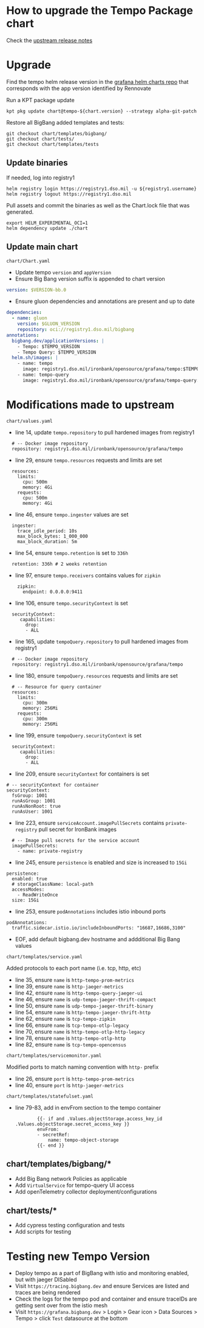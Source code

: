# How to upgrade the Tempo Package chart

Check the [upstream release notes](https://grafana.com/docs/tempo/next/release-notes/)

# Upgrade

Find the tempo helm release version in the [grafana helm charts repo](https://github.com/grafana/helm-charts/tree/main/charts/tempo) that corresponds with the app version identified by Rennovate

Run a KPT package update

```shell
kpt pkg update chart@tempo-${chart.version} --strategy alpha-git-patch
```

Restore all BigBang added templates and tests:
```shell
git checkout chart/templates/bigbang/
git checkout chart/tests/
git checkout chart/templates/tests
```

## Update binaries
If needed, log into registry1
```
helm registry login https://registry1.dso.mil -u ${registry1.username}
helm registry logout https://registry1.dso.mil
```

Pull assets and commit the binaries as well as the Chart.lock file that was generated.
```
export HELM_EXPERIMENTAL_OCI=1
helm dependency update ./chart
```


## Update main chart

```chart/Chart.yaml```

- Update tempo `version` and `appVersion`
- Ensure Big Bang version suffix is appended to chart version
```yaml
version: $VERSION-bb.0
```
- Ensure gluon dependencies and annotations are present and up to date
```yaml
dependencies:
  - name: gluon
    version: $GLUON_VERSION
    repository: oci://registry1.dso.mil/bigbang
annotations:
  bigbang.dev/applicationVersions: |
    - Tempo: $TEMPO_VERSION
    - Tempo Query: $TEMPO_VERSION
  helm.sh/images: |
    - name: tempo
      image: registry1.dso.mil/ironbank/opensource/grafana/tempo:$TEMPO_VERSION
    - name: tempo-query
      image: registry1.dso.mil/ironbank/opensource/grafana/tempo-query:$TEMPO_VERSION
```

# Modifications made to upstream 

```chart/values.yaml```

- line 14, update `tempo.repository` to pull hardened images from registry1
```
  # -- Docker image repository
  repository: registry1.dso.mil/ironbank/opensource/grafana/tempo
```

- line 29, ensure `tempo.resources` requests and limits are set
```
  resources:
    limits:
      cpu: 500m
      memory: 4Gi
    requests:
      cpu: 500m
      memory: 4Gi
```

- line 46, ensure `tempo.ingester` values are set
```
  ingester:
    trace_idle_period: 10s
    max_block_bytes: 1_000_000
    max_block_duration: 5m
```

- line 54, ensure `tempo.retention` is set to `336h`
```
  retention: 336h # 2 weeks retention
```

- line 97, ensure `tempo.receivers` contains values for `zipkin`
```
    zipkin:
      endpoint: 0.0.0.0:9411
```

- line 106, ensure `tempo.securityContext` is set
```
  securityContext:
     capabilities:
       drop:
       - ALL
```

- line 165, update `tempoQuery.repository` to pull hardened images from registry1
```
  # -- Docker image repository
  repository: registry1.dso.mil/ironbank/opensource/grafana/tempo
```

- line 180, ensure `tempoQuery.resources` requests and limits are set
```
  # -- Resource for query container
  resources:
    limits:
      cpu: 300m
      memory: 256Mi
    requests:
      cpu: 300m
      memory: 256Mi
```

- line 199, ensure `tempoQuery.securityContext` is set
```
  securityContext:
     capabilities:
       drop:
       - ALL
```

- line 209, ensure `securityContext` for containers is set
```
# -- securityContext for container
securityContext:
  fsGroup: 1001
  runAsGroup: 1001
  runAsNonRoot: true
  runAsUser: 1001
```

- line 223, ensure `serviceAccount.imagePullSecrets` contains `private-registry` pull secret for IronBank images
```
  # -- Image pull secrets for the service account
  imagePullSecrets:
    - name: private-registry
```

- line 245, ensure `persistence` is enabled and size is increased to `15Gi`
```
persistence:
  enabled: true
  # storageClassName: local-path
  accessModes:
    - ReadWriteOnce
  size: 15Gi
```

- line 253, ensure `podAnnotations` includes istio inbound ports
```
podAnnotations:
  traffic.sidecar.istio.io/includeInboundPorts: "16687,16686,3100"
```

- EOF, add default bigbang.dev hostname and addditional Big Bang values


```chart/templates/service.yaml```

Added protocols to each port name (i.e. tcp, http, etc)

- line 35, ensure `name` is `http-tempo-prom-metrics`
- line 39, ensure `name` is `http-jaeger-metrics`
- line 42, ensure `name` is `http-tempo-query-jaeger-ui`
- line 46, ensure `name` is `udp-tempo-jaeger-thrift-compact`
- line 50, ensure `name` is `udp-tempo-jaeger-thrift-binary`
- line 54, ensure `name` is `http-tempo-jaeger-thrift-http`
- line 62, ensure `name` is `tcp-tempo-zipkin`
- line 66, ensure `name` is `tcp-tempo-otlp-legacy`
- line 70, ensure `name` is `http-tempo-otlp-http-legacy`
- line 78, ensure `name` is `http-tempo-otlp-http`
- line 82, ensure `name` is `tcp-tempo-opencensus`

```chart/templates/servicemonitor.yaml```

Modified ports to match naming convention with `http-` prefix

- line 26, ensure `port` is `http-tempo-prom-metrics`
- line 40, ensure `port` is `http-jaeger-metrics`

```chart/templates/statefulset.yaml```

- line 79-83, add in envFrom section to the tempo container
    ```
            {{- if and .Values.objectStorage.access_key_id .Values.objectStorage.secret_access_key }}
            envFrom:
            - secretRef:
                name: tempo-object-storage
            {{- end }}
    ```

## chart/templates/bigbang/*

- Add Big Bang network Policies as applicable
- Add `VirtualService` for tempo-query UI access
- Add openTelemetry collector deployment/configurations

## chart/tests/*

- Add cypress testing configuration and tests
- Add scripts for testing

# Testing new Tempo Version

- Deploy tempo as a part of BigBang with istio and monitoring enabled, but with jaeger DISabled
- Visit `https://tracing.bigbang.dev` and ensure Services are listed and traces are being rendered
- Check the logs for the tempo pod and container and ensure traceIDs are getting sent over from the istio mesh
- Visit `https://grafana.bigbang.dev` > Login > Gear icon > Data Sources > Tempo > click `Test` datasource at the bottom
